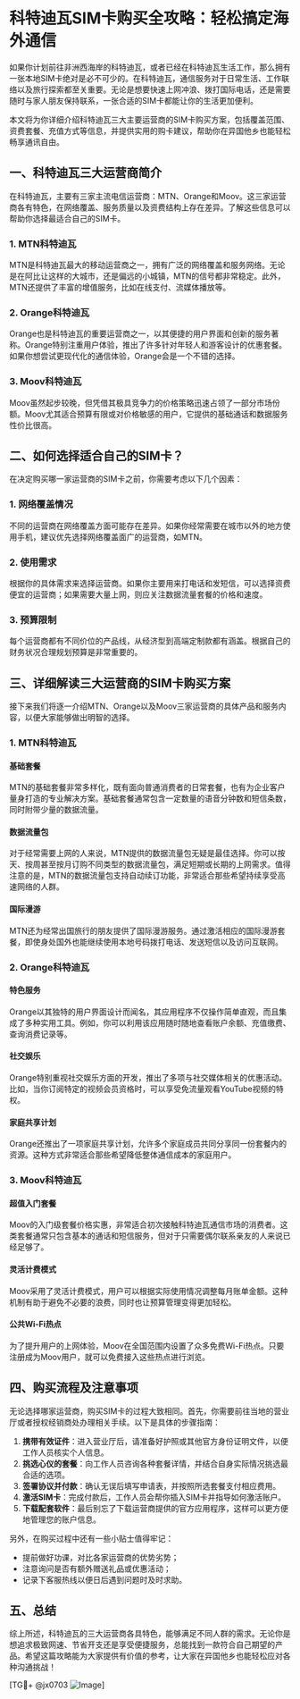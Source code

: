 # 科特迪瓦SIM卡购买全攻略：轻松搞定海外通信

如果你计划前往非洲西海岸的科特迪瓦，或者已经在科特迪瓦生活工作，那么拥有一张本地SIM卡绝对是必不可少的。在科特迪瓦，通信服务对于日常生活、工作联络以及旅行探索都至关重要。无论是想要快速上网冲浪、拨打国际电话，还是需要随时与家人朋友保持联系，一张合适的SIM卡都能让你的生活更加便利。

本文将为你详细介绍科特迪瓦三大主要运营商的SIM卡购买方案，包括覆盖范围、资费套餐、充值方式等信息，并提供实用的购卡建议，帮助你在异国他乡也能轻松畅享通讯自由。

## 一、科特迪瓦三大运营商简介

在科特迪瓦，主要有三家主流电信运营商：MTN、Orange和Moov。这三家运营商各有特色，在网络覆盖、服务质量以及资费结构上存在差异。了解这些信息可以帮助你选择最适合自己的SIM卡。

### 1. MTN科特迪瓦
MTN是科特迪瓦最大的移动运营商之一，拥有广泛的网络覆盖和服务网络。无论是在阿比让这样的大城市，还是偏远的小城镇，MTN的信号都非常稳定。此外，MTN还提供了丰富的增值服务，比如在线支付、流媒体播放等。

### 2. Orange科特迪瓦
Orange也是科特迪瓦的重要运营商之一，以其便捷的用户界面和创新的服务著称。Orange特别注重用户体验，推出了许多针对年轻人和游客设计的优惠套餐。如果你想尝试更现代化的通信体验，Orange会是一个不错的选择。

### 3. Moov科特迪瓦
Moov虽然起步较晚，但凭借其极具竞争力的价格策略迅速占领了一部分市场份额。Moov尤其适合预算有限或对价格敏感的用户，它提供的基础通话和数据服务性价比很高。

## 二、如何选择适合自己的SIM卡？

在决定购买哪一家运营商的SIM卡之前，你需要考虑以下几个因素：

### 1. 网络覆盖情况
不同的运营商在网络覆盖方面可能存在差异。如果你经常需要在城市以外的地方使用手机，建议优先选择网络覆盖面广的运营商，如MTN。

### 2. 使用需求
根据你的具体需求来选择运营商。如果你主要用来打电话和发短信，可以选择资费便宜的运营商；如果需要大量上网，则应关注数据流量套餐的价格和速度。

### 3. 预算限制
每个运营商都有不同价位的产品线，从经济型到高端定制款都有涵盖。根据自己的财务状况合理规划预算是非常重要的。

## 三、详细解读三大运营商的SIM卡购买方案

接下来我们将逐一介绍MTN、Orange以及Moov三家运营商的具体产品和服务内容，以便大家能够做出明智的选择。

### 1. MTN科特迪瓦
#### 基础套餐
MTN的基础套餐非常多样化，既有面向普通消费者的日常套餐，也有为企业客户量身打造的专业解决方案。基础套餐通常包含一定数量的语音分钟数和短信条数，同时附带少量的数据流量。

#### 数据流量包
对于经常需要上网的人来说，MTN提供的数据流量包无疑是最佳选择。你可以按天、按周甚至按月订购不同类型的数据流量包，满足短期或长期的上网需求。值得注意的是，MTN的数据流量包支持自动续订功能，非常适合那些希望持续享受高速网络的人群。

#### 国际漫游
MTN还为经常出国旅行的朋友提供了国际漫游服务。通过激活相应的国际漫游套餐，即使身处国外也能继续使用本地号码拨打电话、发送短信以及访问互联网。

### 2. Orange科特迪瓦
#### 特色服务
Orange以其独特的用户界面设计而闻名，其应用程序不仅操作简单直观，而且集成了多种实用工具。例如，你可以利用该应用随时随地查看账户余额、充值缴费、查询消费记录等。

#### 社交娱乐
Orange特别重视社交娱乐方面的开发，推出了多项与社交媒体相关的优惠活动。比如，当你订阅特定的视频会员资格时，可以享受免流量观看YouTube视频的特权。

#### 家庭共享计划
Orange还推出了一项家庭共享计划，允许多个家庭成员共同分享同一份套餐内的资源。这种方式非常适合那些希望降低整体通信成本的家庭用户。

### 3. Moov科特迪瓦
#### 超值入门套餐
Moov的入门级套餐价格实惠，非常适合初次接触科特迪瓦通信市场的消费者。这类套餐通常只包含基本的通话和短信服务，但对于只需要偶尔联系亲友的人来说已经足够了。

#### 灵活计费模式
Moov采用了灵活计费模式，用户可以根据实际使用情况调整每月账单金额。这种机制有助于避免不必要的浪费，同时也让预算管理变得更加轻松。

#### 公共Wi-Fi热点
为了提升用户的上网体验，Moov在全国范围内设置了众多免费Wi-Fi热点。只要注册成为Moov用户，就可以免费接入这些热点进行浏览。

## 四、购买流程及注意事项

无论选择哪家运营商，购买SIM卡的过程大致相同。首先，你需要前往当地的营业厅或者授权经销商处办理相关手续。以下是具体的步骤指南：

1. **携带有效证件**：进入营业厅后，请准备好护照或其他官方身份证明文件，以便工作人员核实个人信息。
2. **挑选心仪的套餐**：向工作人员咨询各种套餐详情，并结合自身实际情况挑选最合适的选项。
3. **签署协议并付款**：确认无误后填写申请表，并按照所选套餐支付相应费用。
4. **激活SIM卡**：完成付款后，工作人员会帮你插入SIM卡并指导如何激活账户。
5. **下载配套软件**：最后别忘了下载运营商提供的官方应用程序，这样可以更方便地管理您的账户信息。

另外，在购买过程中还有一些小贴士值得牢记：
- 提前做好功课，对比各家运营商的优势劣势；
- 注意询问是否有额外赠送礼品或优惠活动；
- 记录下客服热线以便日后遇到问题时及时求助。

## 五、总结

综上所述，科特迪瓦的三大运营商各具特色，能够满足不同人群的需求。无论你是想追求极致网速、节省开支还是享受便捷服务，总能找到一款符合自己期望的产品。希望这篇攻略能为大家提供有价值的参考，让大家在异国他乡也能轻松应对各种沟通挑战！

[TG💪+ @jx0703 ![Image](https://github.com/user-attachments/assets/dbca1d08-cadb-493c-b0ec-ad6f7a83f270)]